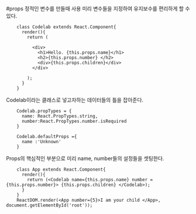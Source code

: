 #props
정적인 변수를 만들때 사용
미리 변수들을 지정하여 유지보수를 편리하게 할 수 있다.


        class Codelab extends React.Component{
          render(){
            return (

              <div>
                <h1>Hello. {this.props.name}</h1>
                <h2>{this.props.number} </h2>
                <div>{this.props.children}</div>
              </div>

            );
          }
        }

Codelab이라는 클래스로 넣고자하는 데이터들의 틀을 잡아준다.


        Codelab.propTypes = {
          name: React.PropTypes.string,
          number:React.PropTypes.number.isRequired
        }

        Codelab.defaultProps ={
          name :'Unknown'
        }

Props의 핵심적인 부분으로 미리 name, number들의 설정들을 셋팅한다.



        class App extends React.Component{
          render(){
            return (<Codelab name={this.props.name} number = {this.props.number}> {this.props.children} </Codelab>);
          }
        }
        ReactDOM.render(<App number={5}>I am your child </App>, document.getElementById('root'));
